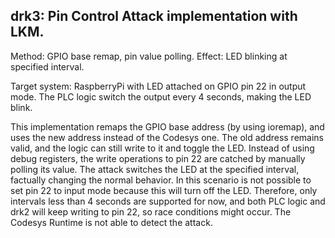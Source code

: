 drk3: Pin Control Attack implementation with LKM.
-------------------------------------------------------

Method: GPIO base remap, pin value polling.
Effect: LED blinking at specified interval.

Target system: RaspberryPi with LED attached on GPIO pin 22 in output mode.
The PLC logic switch the output every 4 seconds, making the LED blink.

This implementation remaps the GPIO base address (by using ioremap),
and uses the new address instead of the Codesys one. The old address
remains valid, and the logic can still write to it and toggle the LED.
Instead of using debug registers, the write operations to pin 22
are catched by manually polling its value.
The attack switches the LED at the specified interval, factually changing the normal behavior.
In this scenario is not possible to set pin 22 to input mode because this will turn off the LED.
Therefore, only intervals less than 4 seconds are supported for now, and both PLC logic and drk2
will keep writing to pin 22, so race conditions might occur.
The Codesys Runtime is not able to detect the attack.
